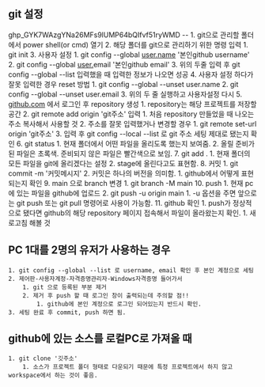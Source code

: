 ## git 설정 
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 -- 
    1. git으로 관리할 폴더에서 power shell(or cmd) 열기 
    2. 해당 폴더를 git으로 관리하기 위한 명령 입력 
        1. git init
    3. 사용자 설정 
        1. git config --global [user.name](http://user.name) '본인github username'
        2. git config --global [user.](http://user.name)email '본인github email'
        3. 위의 두줄 입력 후 git config --global --list 입력했을 때 입력한 정보가 나오면 성공 
    4. 사용자 설정 하다가 잘못 입력한 경우 reset 방법 
        1. git config --global --unset user.name
        2. git config --global --unset user.email
        3. 위의 두 줄 실행하고 사용자설정 다시 
    5. [github.com](http://github.com) 에서 로그인 후 repository 생성 
        1. repository는 해당 프로젝트를 저장할 공간 
        2. git remote add origin 'git주소' 입력 
            1. 처음 repository 만들었을 때 나오는 주소 복사해서 사용할 것 
            2. 주소를 잘못 입력했거나 변경할 경우 
                1. git remote set-url origin 'git주소'
        3. 입력 후 git config --local --list 로 git 주소 세팅 제대로 됐는지 확인 
    6. git status 
        1. 현재 폴더에서 어떤 파일을 올리도록 했는지 보여줌. 
        2. 올릴 준비가 된 파일은 초록색. 준비되지 않은 파일은 빨간색으로 보임. 
    7. git add .
        1. 현재 폴더의 모든 파일을 git에 올리겠다는 설정 
        2. stage에 올린다고도 표현함. 
    8. 커밋 
        1. git commit -m '커밋메시지'
        2. 커밋은 하나의 버전을 의미함. 
            1. github에서 어떻게 표현되는지 확인
    9. main 으로 branch 변경 
        1. git branch -M main
    10. push 
        1. 현재 pc에 있는 파일을 github에 업로드 
        2. git push -u origin main 
            1. -u 옵션을 주면 앞으로는 git push 또는 git pull 명령어로 사용이 가능함. 
    11. github 확인 
        1. push가 정상적으로 됐다면 github의 해당 repository 페이지 접속해서 파일이 올라왔는지 확인. 
            1. 새로고침 해볼 것 
## PC 1대를 2명의 유저가 사용하는 경우 
    1. git config --global --list 로 username, email 확인 후 본인 계정으로 세팅 
    2. 제어판-사용자계정-자격증명관리자-Windows자격증명 들어가서 
        1. git 으로 등록된 부분 제거 
        2. 제거 후 push 할 때 로그인 창이 출력되는데 주의할 점!!
            1. github에 본인 계정으로 로그인 되어있는지 반드시 확인. 
    3. 세팅 완료 후 commit, push 하면 됨. 
## github에 있는 소스를 로컬PC로 가져올 때 
    1. git clone '깃주소'
        1. 소스가 프로젝트 폴더 형태로 다운되기 때문에 특정 프로젝트에서 하지 않고 workspace에서 하는 것이 좋음.
